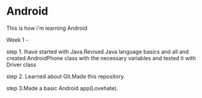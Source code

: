 # Android

This is how i'm learning Android


Week 1 -

step 1. Ihave started with Java.Revised Java language basics and all and created AndroidPhone class with the necessary variables and tested it with Driver class

step 2. Learned about Git.Made this repository.

step 3.Made a basic Android app(Lovehate).

